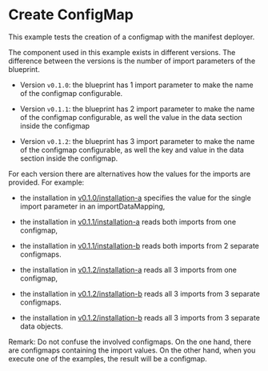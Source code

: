 # Create ConfigMap

This example tests the creation of a configmap with the manifest deployer.

The component used in this example exists in different versions. The difference between the versions is the number of
import parameters of the blueprint.

- Version `v0.1.0`: the blueprint has 1 import parameter to make the name of the configmap configurable.

- Version `v0.1.1`: the blueprint has 2 import parameter to make the name of the configmap configurable, as well the
  value in the data section inside the configmap

- Version `v0.1.2`: the blueprint has 3 import parameter to make the name of the configmap configurable, as well the
  key and value in the data section inside the configmap.

For each version there are alternatives how the values for the imports are provided. 
For example: 

- the installation in [v0.1.0/installation-a](./v0.1.0/installation-a) specifies the value for the single import 
  parameter in an importDataMapping,

- the installation in [v0.1.1/installation-a](./v0.1.1/installation-a) reads both imports from one configmap,

- the installation in [v0.1.1/installation-b](./v0.1.1/installation-b) reads both imports from 2 separate configmaps.

- the installation in [v0.1.2/installation-a](./v0.1.2/installation-a) reads all 3 imports from one configmap,

- the installation in [v0.1.2/installation-b](./v0.1.2/installation-b) reads all 3 imports from 3 separate configmaps.

- the installation in [v0.1.2/installation-b](./v0.1.2/installation-d) reads all 3 imports from 3 separate data objects.

Remark: Do not confuse the involved configmaps. On the one hand, there are configmaps containing the import values. 
On the other hand, when you execute one of the examples, the result will be a configmap. 
